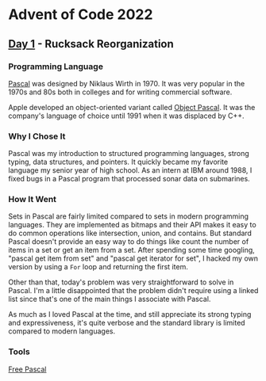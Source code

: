 # Advent of Code 2022
## [Day 1](https://adventofcode.com/2022/day/3) - Rucksack Reorganization

### Programming Language 

[Pascal](https://en.wikipedia.org/wiki/Pascal_(programming_language)) was designed by Niklaus Wirth in 1970.
It was very popular in the 1970s and 80s both in colleges and for writing commercial software.

Apple developed an object-oriented variant called [Object Pascal](https://en.wikipedia.org/wiki/Object_Pascal).
It was the company's language of choice until 1991 when it was displaced by C++.

### Why I Chose It

Pascal was my introduction to structured programming languages, strong typing, data structures, and pointers.
It quickly became my favorite language my senior year of high school.
As an intern at IBM around 1988, I fixed bugs in a Pascal program that processed sonar data on submarines.

### How It Went

Sets in Pascal are fairly limited compared to sets in modern programming languages.
They are implemented as bitmaps and their API makes it easy to do common operations like intersection, union, and contains.
But standard Pascal doesn't provide an easy way to do things like count the number of items in a set or get an item from a set.
After spending some time googling, "pascal get item from set" and "pascal get iterator for set", I hacked my own version by using a `For` loop and returning the first item.

Other than that, today's problem was very straightforward to solve in Pascal.
I'm a little disappointed that the problem didn't require using a linked list since that's one of the main things I associate with Pascal.

As much as I loved Pascal at the time, and still appreciate its strong typing and expressiveness, it's quite verbose and the standard library is limited compared to modern languages.

### Tools

[Free Pascal](https://freepascal.org)
